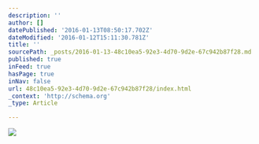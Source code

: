 ```yaml
---
description: ''
author: []
datePublished: '2016-01-13T08:50:17.702Z'
dateModified: '2016-01-12T15:11:30.781Z'
title: ''
sourcePath: _posts/2016-01-13-48c10ea5-92e3-4d70-9d2e-67c942b87f28.md
published: true
inFeed: true
hasPage: true
inNav: false
url: 48c10ea5-92e3-4d70-9d2e-67c942b87f28/index.html
_context: 'http://schema.org'
_type: Article

---
```

![](https://the-grid-user-content.s3-us-west-2.amazonaws.com/51cae7a1-cf1c-43c0-b5b5-6bba8bca3a26.jpg)